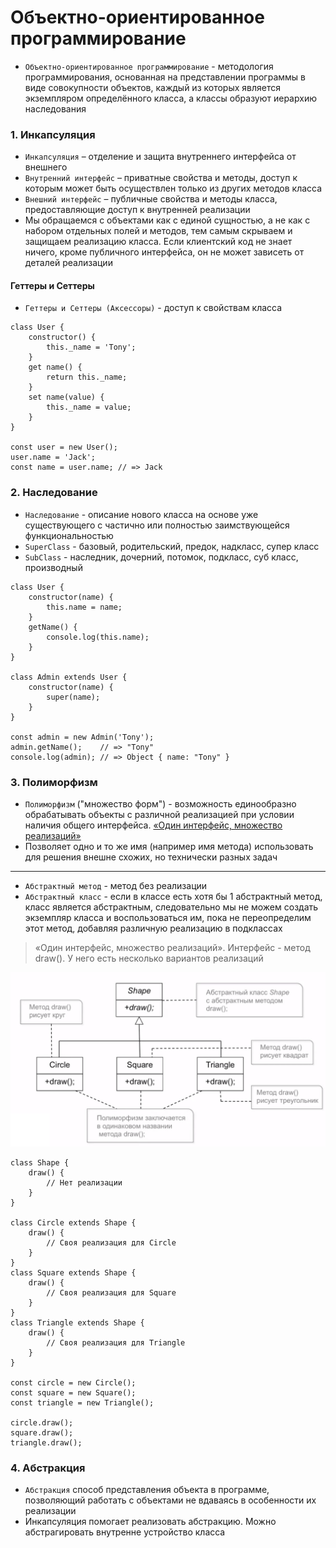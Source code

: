 # Объектно-ориентированное программирование


- `Объектно-ориентированное программирование` - методология программирования, основанная на представлении программы в виде совокупности объектов, каждый из которых является экземпляром определённого класса, а классы образуют иерархию наследования



<!-- xxxxxxxxxxxxxxxxxxxxxxxxxxxxxxxxxxxxxxxxxxxxxxxxxxxxxxx -->
### 1. Инкапсуляция
<!-- xxxxxxxxxxxxxxxxxxxxxxxxxxxxxxxxxxxxxxxxxxxxxxxxxxxxxxx -->

- `Инкапсуляция` – отделение и защита внутреннего интерфейса от внешнего
- `Внутренний интерфейс` – приватные свойства и методы, доступ к которым может быть осуществлен только из других методов класса
- `Внешний интерфейс` – публичные свойства и методы класса, предоставляющие доступ к внутренней реализации
- Мы обращаемся с объектами как с единой сущностью, а не как с набором отдельных полей и методов, тем самым скрываем и защищаем реализацию класса. Если клиентский код не знает ничего, кроме публичного интерфейса, он не может зависеть от деталей реализации


<!------------------------------------------------------------->
#### Геттеры и Сеттеры
<!------------------------------------------------------------->

- `Геттеры и Сеттеры (Аксессоры)` - доступ к свойствам класса


```js:no-line-numbers
class User {
    constructor() {
        this._name = 'Tony';
    }
    get name() {
        return this._name;
    }
    set name(value) {
        this._name = value;
    }
}

const user = new User();
user.name = 'Jack';
const name = user.name; // => Jack
```


<!-- xxxxxxxxxxxxxxxxxxxxxxxxxxxxxxxxxxxxxxxxxxxxxxxxxxxxxxx -->
### 2. Наследование
<!-- xxxxxxxxxxxxxxxxxxxxxxxxxxxxxxxxxxxxxxxxxxxxxxxxxxxxxxx -->

- `Наследование` - описание нового класса на основе уже существующего с частично или полностью заимствующейся функциональностью
- `SuperClass` - базовый, родительский, предок, надкласс, супер класс
- `SubClass` - наследник, дочерний, потомок, подкласс, суб класс, производный


```js:no-line-numbers
class User {
    constructor(name) {
        this.name = name;
    }
    getName() {
        console.log(this.name);
    }
}

class Admin extends User {
    constructor(name) {
        super(name);
    }
}

const admin = new Admin('Tony');
admin.getName();    // => "Tony"
console.log(admin); // => Object { name: "Tony" }
```


<!-- xxxxxxxxxxxxxxxxxxxxxxxxxxxxxxxxxxxxxxxxxxxxxxxxxxxxxxx -->
### 3. Полиморфизм
<!-- xxxxxxxxxxxxxxxxxxxxxxxxxxxxxxxxxxxxxxxxxxxxxxxxxxxxxxx -->

- `Полиморфизм` ("множество форм") - возможность единообразно обрабатывать объекты с различной реализацией при условии наличия общего интерфейса. <u>«Один интерфейс, множество реализаций»</u>
- Позволяет одно и то же имя (например имя метода) использовать для решения внешне схожих, но технически разных задач

---

- `Абстрактный метод` - метод без реализации
- `Абстрактный класс` - если в классе есть хотя бы 1 абстрактный метод, класс является абстрактным, следовательно мы не можем создать экземпляр класса и воспользоваться им, пока не переопределим этот метод, добавляя различную реализацию в подклассах


> «Один интерфейс, множество реализаций». Интерфейс - метод draw(). У него есть несколько вариантов реализаций

<img src="../@img/polymorphism.png" style="width: 550px" />


```js:no-line-numbers
class Shape {
    draw() {
        // Нет реализации
    }
}

class Circle extends Shape {
    draw() {
        // Своя реализация для Circle
    }  
}
class Square extends Shape {
    draw() {
        // Своя реализация для Square
    }  
}
class Triangle extends Shape {
    draw() {
        // Своя реализация для Triangle
    }  
}

const circle = new Circle();
const square = new Square();
const triangle = new Triangle();

circle.draw();
square.draw();
triangle.draw();
```


<!-- xxxxxxxxxxxxxxxxxxxxxxxxxxxxxxxxxxxxxxxxxxxxxxxxxxxxxxx -->
### 4. Абстракция
<!-- xxxxxxxxxxxxxxxxxxxxxxxxxxxxxxxxxxxxxxxxxxxxxxxxxxxxxxx -->
- `Абстракция` способ представления объекта в программе, позволяющий работать с объектами не вдаваясь в особенности их реализации
- Инкапсуляция помогает реализовать абстракцию. Можно абстрагировать внутренне устройство класса

